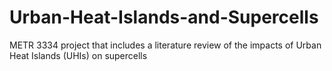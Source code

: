# Urban-Heat-Islands-and-Supercells
METR 3334 project that includes a literature review of the impacts of Urban Heat Islands (UHIs) on supercells
